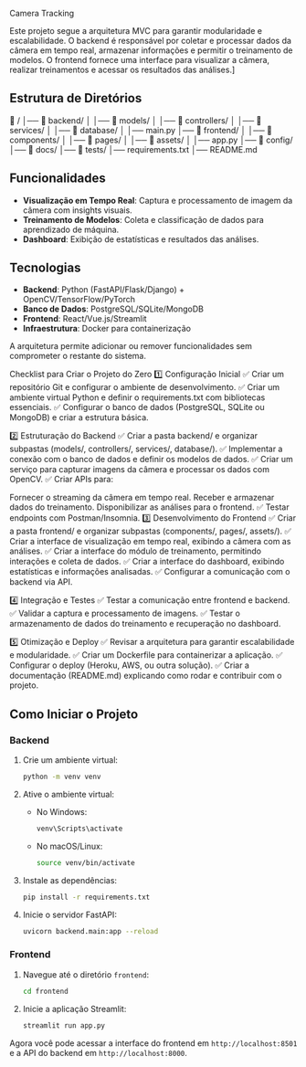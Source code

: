 Camera Tracking

Este projeto segue a arquitetura MVC para garantir modularidade e escalabilidade. O backend é responsável por coletar e processar dados da câmera em tempo real, armazenar informações e permitir o treinamento de modelos. O frontend fornece uma interface para visualizar a câmera, realizar treinamentos e acessar os resultados das análises.]

## Estrutura de Diretórios

📂 /
│── 📂 backend/
│ │── 📂 models/
│ │── 📂 controllers/
│ │── 📂 services/
│ │── 📂 database/
│ │── main.py
│── 📂 frontend/
│ │── 📂 components/
│ │── 📂 pages/
│ │── 📂 assets/
│ │── app.py
│── 📂 config/
│── 📂 docs/
│── 📂 tests/
│── requirements.txt
│── README.md

## Funcionalidades

- **Visualização em Tempo Real**: Captura e processamento de imagem da câmera com insights visuais.
- **Treinamento de Modelos**: Coleta e classificação de dados para aprendizado de máquina.
- **Dashboard**: Exibição de estatísticas e resultados das análises.

## Tecnologias

- **Backend**: Python (FastAPI/Flask/Django) + OpenCV/TensorFlow/PyTorch
- **Banco de Dados**: PostgreSQL/SQLite/MongoDB
- **Frontend**: React/Vue.js/Streamlit
- **Infraestrutura**: Docker para containerização

A arquitetura permite adicionar ou remover funcionalidades sem comprometer o restante do sistema.

Checklist para Criar o Projeto do Zero
1️⃣ Configuração Inicial
✅ Criar um repositório Git e configurar o ambiente de desenvolvimento.
✅ Criar um ambiente virtual Python e definir o requirements.txt com bibliotecas essenciais.
✅ Configurar o banco de dados (PostgreSQL, SQLite ou MongoDB) e criar a estrutura básica.

2️⃣ Estruturação do Backend
✅ Criar a pasta backend/ e organizar subpastas (models/, controllers/, services/, database/).
✅ Implementar a conexão com o banco de dados e definir os modelos de dados.
✅ Criar um serviço para capturar imagens da câmera e processar os dados com OpenCV.
✅ Criar APIs para:

Fornecer o streaming da câmera em tempo real.
Receber e armazenar dados do treinamento.
Disponibilizar as análises para o frontend.
✅ Testar endpoints com Postman/Insomnia.
3️⃣ Desenvolvimento do Frontend
✅ Criar a pasta frontend/ e organizar subpastas (components/, pages/, assets/).
✅ Criar a interface de visualização em tempo real, exibindo a câmera com as análises.
✅ Criar a interface do módulo de treinamento, permitindo interações e coleta de dados.
✅ Criar a interface do dashboard, exibindo estatísticas e informações analisadas.
✅ Configurar a comunicação com o backend via API.

4️⃣ Integração e Testes
✅ Testar a comunicação entre frontend e backend.
✅ Validar a captura e processamento de imagens.
✅ Testar o armazenamento de dados do treinamento e recuperação no dashboard.

5️⃣ Otimização e Deploy
✅ Revisar a arquitetura para garantir escalabilidade e modularidade.
✅ Criar um Dockerfile para containerizar a aplicação.
✅ Configurar o deploy (Heroku, AWS, ou outra solução).
✅ Criar a documentação (README.md) explicando como rodar e contribuir com o projeto.

## Como Iniciar o Projeto

### Backend

1. Crie um ambiente virtual:

   ```bash
   python -m venv venv
   ```

2. Ative o ambiente virtual:

   - No Windows:
     ```bash
     venv\Scripts\activate
     ```
   - No macOS/Linux:
     ```bash
     source venv/bin/activate
     ```

3. Instale as dependências:

   ```bash
   pip install -r requirements.txt
   ```

4. Inicie o servidor FastAPI:
   ```bash
   uvicorn backend.main:app --reload
   ```

### Frontend

1. Navegue até o diretório `frontend`:

   ```bash
   cd frontend
   ```

2. Inicie a aplicação Streamlit:
   ```bash
   streamlit run app.py
   ```

Agora você pode acessar a interface do frontend em `http://localhost:8501` e a API do backend em `http://localhost:8000`.
